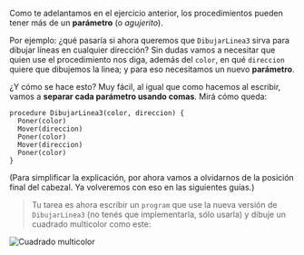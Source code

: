 Como te adelantamos en el ejercicio anterior, los procedimientos pueden tener más de un **parámetro** (o _agujerito_). 

Por ejemplo: ¿qué pasaría si ahora queremos que `DibujarLinea3` sirva para dibujar líneas en cualquier dirección? Sin dudas vamos a necesitar que quien use el procedimiento nos diga, además del `color`, en qué `direccion` quiere que dibujemos la linea; y para eso necesitamos un nuevo **parámetro**.

¿Y cómo se hace esto? Muy fácil, al igual que como hacemos al escribir, vamos a **separar cada parámetro usando comas**. Mirá cómo queda:

```gobstones
procedure DibujarLinea3(color, direccion) {
  Poner(color)
  Mover(direccion)
  Poner(color)
  Mover(direccion)
  Poner(color)
}
```

(Para simplificar la explicación, por ahora vamos a olvidarnos de la posición final del cabezal. Ya volveremos con eso en las siguientes guías.)

> Tu tarea es ahora escribir un `program` que use la nueva versión de `DibujarLinea3` (no tenés que implementarla, sólo usarla) y dibuje un cuadrado multicolor como este:

![Cuadrado multicolor](https://raw.githubusercontent.com/sagrado-corazon-alcal/mumuki-fundamentos-gobstones-guia-2-procedimientos/master/4x4h00cuadrado-multicolor.png)